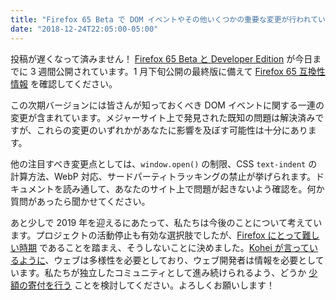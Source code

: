 ```yaml
---
title: "Firefox 65 Beta で DOM イベントやその他いくつかの重要な変更が行われています"
date: "2018-12-24T22:05:00-05:00"
---
```

投稿が遅くなって済みません！ [Firefox 65 Beta と Developer Edition](https://www.mozilla.org/firefox/channel/desktop/) が今日までに 3 週間公開されています。1 月下旬公開の最終版に備えて [Firefox 65 互換性情報](https://www.fxsitecompat.dev/ja/versions/65/) を確認してください。

この次期バージョンには皆さんが知っておくべき DOM イベントに関する一連の変更が含まれています。メジャーサイト上で発見された既知の問題は解決済みですが、これらの変更のいずれかがあなたに影響を及ぼす可能性は十分にあります。

他の注目すべき変更点としては、`window.open()` の制限、CSS `text-indent` の計算方法、WebP 対応、サードパーティトラッキングの禁止が挙げられます。ドキュメントを読み通して、あなたのサイト上で問題が起きないよう確認を。何か質問があったら聞かせてください。

あと少しで 2019 年を迎えるにあたって、私たちは今後のことについて考えています。プロジェクトの活動停止も有効な選択肢でしたが、[Firefox にとって難しい時期](https://blog.mozilla.org/blog/2018/12/06/goodbye-edge/) であることを踏まえ、そうしないことに決めました。[Kohei が言っているように](https://twitter.com/FxSiteCompat/status/1072129480137748480)、ウェブは多様性を必要としており、ウェブ開発者は情報を必要としています。私たちが独立したコミュニティとして進み続けられるよう、どうか [少額の寄付を行う](https://www.paypal.me/kohei) ことを検討してください。よろしくお願いします！
